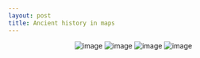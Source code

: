 ```yaml
---
layout: post
title: Ancient history in maps
---
```


<div>

</marquee>
<div align=center>
<IMG SRC="http://albter.eu5.org/images/i-e.jpg"  ALT="image">
<IMG SRC="http://albter.eu5.org/images/1034-004-281C6F0D.jpeg"  ALT="image">
<IMG SRC="http://albter.eu5.org/images/dialects.jpg"  ALT="image">
<IMG SRC="http://albter.eu5.org/images/1033-004-756041AF.jpeg"  ALT="image">
</marquee>

<div>

<div align=left>
